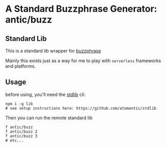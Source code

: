# A Standard Buzzphrase Generator: antic/buzz

## Standard Lib
This is a standard lib wrapper for [buzzphrase](https://www.npmjs.com/package/buzzphrase)

Mainly this exists just as a way for me to play with `serverless` frameworks and platforms.


## Usage

before using, you'll need the [stdlib](https://stdlib.com/) cli:
```
npm i -g lib
# see setup instructions here: https://github.com/atomantic/stdlib
```

Then you can run the remote standard lib
```
f antic/buzz
f antic/buzz 2
f antic/buzz 3
# etc...
```
